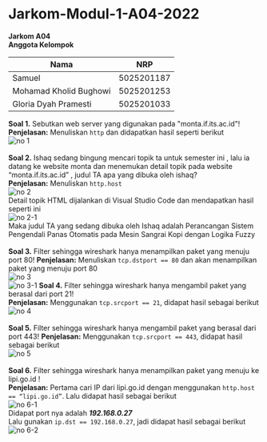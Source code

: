 # Jarkom-Modul-1-A04-2022
**Jarkom A04**<br>
**Anggota Kelompok**

|Nama                   |     NRP|
|-----------------------|----------------------|
|Samuel                 |    5025201187|
|Mohamad Kholid Bughowi |    5025201253|
|Gloria Dyah Pramesti   |    5025201033|

**Soal 1.** Sebutkan web server yang digunakan pada "monta.if.its.ac.id"!<br>
**Penjelasan:** Menuliskan `http` dan didapatkan hasil seperti berikut<br>
![no 1](https://user-images.githubusercontent.com/91613088/191537275-92937bc1-07c5-4a9e-8160-cd8632036017.png)<br><br>
**Soal 2.** Ishaq sedang bingung mencari topik ta untuk semester ini , lalu ia datang ke website monta dan menemukan detail topik pada website “monta.if.its.ac.id” , judul TA apa yang dibuka oleh ishaq?<br>
**Penjelasan:** Menuliskan `http.host`<br>
![no 2](https://user-images.githubusercontent.com/91613088/191537289-e546a649-3636-477f-894e-e6dad9a5cb68.png)<br>
Detail topik HTML dijalankan di Visual Studio Code dan mendapatkan hasil seperti ini<br>
![no 2-1](https://user-images.githubusercontent.com/91613088/191537297-8d6dcae9-b7ac-4b9f-88fd-f91236836cc6.jpg)<br>
Maka judul TA yang sedang dibuka oleh Ishaq adalah Perancangan Sistem Pengendali Panas Otomatis pada Mesin Sangrai Kopi dengan Logika Fuzzy<br><br>
**Soal 3.** Filter sehingga wireshark hanya menampilkan paket yang menuju port 80! 
**Penjelasan:** Menuliskan `tcp.dstport == 80` dan akan menampilkan paket yang menuju port 80<br>
![no 3](https://user-images.githubusercontent.com/91613088/191537306-4c9f75d5-50ff-41a1-98a3-972738086a44.png)<br>
![no 3-1](https://user-images.githubusercontent.com/91613088/191537263-8869dcdc-be2c-4f60-a753-ad9796b812eb.png)
**Soal 4.** Filter sehingga wireshark hanya mengambil paket yang berasal dari port 21!<br>
**Penjelasan:** Menggunakan `tcp.srcport == 21`, didapat hasil sebagai berikut<br>
![no 4](https://user-images.githubusercontent.com/89601859/191540380-1d435877-3fda-49df-aa35-03cc9102dc32.jpg)<br><br>
**Soal 5.** Filter sehingga wireshark hanya mengambil paket yang berasal dari port 443!
**Penjelasan:** Menggunakan `tcp.srcport == 443`, didapat hasil sebagai berikut<br>
![no 5](https://user-images.githubusercontent.com/89601859/191540649-52591bbd-72c7-4f27-8a8e-9367ff4c4ea2.jpg)<br><br>
**Soal 6.** Filter sehingga wireshark hanya menampilkan paket yang menuju ke lipi.go.id !<br>
**Penjelasan:** Pertama cari IP dari lipi.go.id dengan menggunakan `http.host == “lipi.go.id”`. Lalu didapat hasil sebagai berikut<br>
![no 6-1](https://user-images.githubusercontent.com/89601859/191540998-5e912808-deed-4fe8-a82b-233500cd31d4.jpg)<br>
Didapat port nya adalah ***192.168.0.27***<br>
Lalu gunakan `ip.dst == 192.168.0.27`, jadi didapat hasil sebagai berikut<br>
![no 6-2](https://user-images.githubusercontent.com/89601859/191541916-fd273cec-0d88-4227-9617-4eb829e74488.jpg)<br><br>
